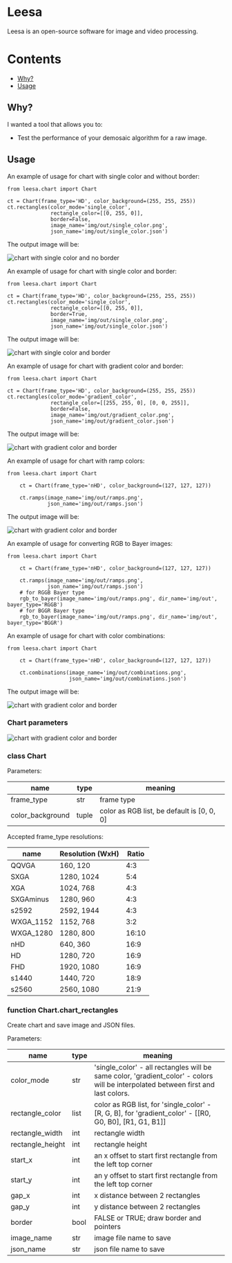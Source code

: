 # Leesa

<!--- ![Leesa logo](help/img/leesa-logo.png) --->

Leesa is an open-source software for image and video processing.

Contents
========

* [Why?](#why)
* [Usage](#usage)

## Why?

I wanted a tool that allows you to:

+ Test the performance of your demosaic algorithm for a raw image.


## Usage

An example of usage for chart with single color and without border:

``` shell
from leesa.chart import Chart

ct = Chart(frame_type='HD', color_background=(255, 255, 255))
ct.rectangles(color_mode='single_color',
              rectangle_color=[[0, 255, 0]],
              border=False,
              image_name='img/out/single_color.png',
              json_name='img/out/single_color.json')
```
The output image will be:


![chart with single color and no border](help/img/single_color_no_border.png)

An example of usage for chart with single color and border:

``` shell
from leesa.chart import Chart

ct = Chart(frame_type='HD', color_background=(255, 255, 255))
ct.rectangles(color_mode='single_color',
              rectangle_color=[[0, 255, 0]],
              border=True,
              image_name='img/out/single_color.png',
              json_name='img/out/single_color.json')
```
The output image will be:

![chart with single color and border](help/img/single_color_border.png)

An example of usage for chart with gradient color and border:

``` shell
from leesa.chart import Chart

ct = Chart(frame_type='HD', color_background=(255, 255, 255))
ct.rectangles(color_mode='gradient_color',
              rectangle_color=[[255, 255, 0], [0, 0, 255]],
              border=False,
              image_name='img/out/gradient_color.png',
              json_name='img/out/gradient_color.json')

```

The output image will be:

![chart with gradient color and border](help/img/gradient_color_no_border.png)

An example of usage for chart with ramp colors:

``` shell
from leesa.chart import Chart

    ct = Chart(frame_type='nHD', color_background=(127, 127, 127))

    ct.ramps(image_name='img/out/ramps.png',
             json_name='img/out/ramps.json')

```

The output image will be:

![chart with gradient color and border](help/img/ramps.png)


An example of usage for converting RGB to Bayer images:

``` shell
from leesa.chart import Chart

    ct = Chart(frame_type='nHD', color_background=(127, 127, 127))

    ct.ramps(image_name='img/out/ramps.png',
             json_name='img/out/ramps.json')
    # for RGGB Bayer type
    rgb_to_bayer(image_name='img/out/ramps.png', dir_name='img/out', bayer_type='RGGB')
    # for BGGR Bayer type
    rgb_to_bayer(image_name='img/out/ramps.png', dir_name='img/out', bayer_type='BGGR')
```
An example of usage for chart with color combinations:

``` shell
from leesa.chart import Chart

    ct = Chart(frame_type='nHD', color_background=(127, 127, 127))
    
    ct.combinations(image_name='img/out/combinations.png',
                    json_name='img/out/combinations.json')

```
The output image will be:

![chart with gradient color and border](help/img/combinations.png)

### Chart parameters

![chart with gradient color and border](help/img/chart.png)


### class Chart

Parameters:

|name        |type  | meaning                                                           |
|------------|------|-------------------------------------------------------------------|
|frame_type  | str  | frame type                                                        |
|color_background  | tuple  | color as RGB list, be default is [0, 0, 0]                        |


Accepted frame_type resolutions:

|name               | Resolution (WxH) | Ratio |
|-------------------|------------------|-------|
| QQVGA       | 160, 120        |   4:3    |
| SXGA        | 1280, 1024        |   5:4    |
| XGA         | 1024, 768        |   4:3    |
| SXGAminus   | 1280, 960        |   4:3    |
| s2592   | 2592, 1944        |   4:3    |
| WXGA_1152   | 1152, 768        |   3:2    |
| WXGA_1280   | 1280, 800        |   16:10    |
| nHD  | 640,	360 | 16:9|
| HD   | 1280, 720        |   16:9    |
| FHD   | 1920, 1080        |   16:9    |
| s1440   | 1440, 720        |   18:9    |
| s2560   | 2560, 1080        |   21:9    |

### function Chart.chart_rectangles

Create chart and save image and JSON files.

Parameters:

| name             |type  | meaning                                                                                                                           |
|------------------|------|-----------------------------------------------------------------------------------------------------------------------------------|
| color_mode       | str  | 'single_color' - all rectangles will be same color, 'gradient_color' - colors will be interpolated between first and last colors. |
| rectangle_color  | list  | color as RGB list, for 'single_color' - [R, G, B], for 'gradient_color' - [[R0, G0, B0], [R1, G1, B1]]                            |
| rectangle_width  | int  | rectangle width                                                                                                                   |
| rectangle_height | int  | rectangle height                                                                                                                  |
| start_x          | int  | an x offset to start first rectangle from the left top corner                                                                     |
| start_y          | int  | an y offset to start first rectangle from the left top corner                                                                     |
| gap_x            | int  | x distance between 2 rectangles                                                                                                   |
| gap_y            | int  | y distance between 2 rectangles                                                                                                   |
|border      | bool  | FALSE or TRUE; draw border and pointers                                                                                           |
| image_name       | str  | image file name to save                                                                                                           |
| json_name        | str  | json file name to save                                                                                                            |
